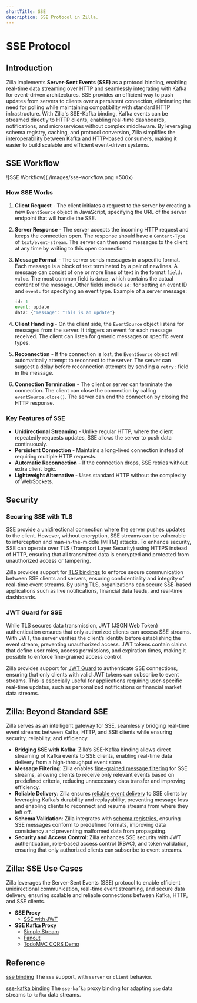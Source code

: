 ```yaml
---
shortTitle: SSE
description: SSE Protocol in Zilla.
---
```


# SSE Protocol

## Introduction

Zilla implements **Server-Sent Events (SSE)** as a protocol binding, enabling real-time data streaming over HTTP and seamlessly integrating with Kafka for event-driven architectures. SSE provides an efficient way to push updates from servers to clients over a persistent connection, eliminating the need for polling while maintaining compatibility with standard HTTP infrastructure. With Zilla's SSE-Kafka binding, Kafka events can be streamed directly to HTTP clients, enabling real-time dashboards, notifications, and microservices without complex middleware. By leveraging schema registry, caching, and protocol conversion, Zilla simplifies the interoperability between Kafka and HTTP-based consumers, making it easier to build scalable and efficient event-driven systems.

## SSE Workflow

![SSE Workflow](./images/sse-workflow.png =500x)

### How SSE Works

1. **Client Request** - The client initiates a request to the server by creating a new `EventSource` object in JavaScript, specifying the URL of the server endpoint that will handle the SSE.
2. **Server Response** - The server accepts the incoming HTTP request and keeps the connection open. The response should have a `Content-Type` of `text/event-stream`. The server can then send messages to the client at any time by writing to this open connection.
3. **Message Format** - The server sends messages in a specific format. Each message is a block of text terminated by a pair of newlines. A message can consist of one or more lines of text in the format `field: value`. The most common field is `data:`, which contains the actual content of the message. Other fields include `id:` for setting an event ID and `event:` for specifying an event type.
    Example of a server message:

    ```js
    id: 1
    event: update
    data: {"message": "This is an update"}
    ```

4. **Client Handling** - On the client side, the `EventSource` object listens for messages from the server. It triggers an event for each message received. The client can listen for generic messages or specific event types.
5. **Reconnection** - If the connection is lost, the `EventSource` object will automatically attempt to reconnect to the server. The server can suggest a delay before reconnection attempts by sending a `retry:` field in the message.
6. **Connection Termination** - The client or server can terminate the connection. The client can close the connection by calling `eventSource.close()`. The server can end the connection by closing the HTTP response.

### Key Features of SSE

- **Unidirectional Streaming** - Unlike regular HTTP, where the client repeatedly requests updates, SSE allows the server to push data continuously.
- **Persistent Connection** - Maintains a long-lived connection instead of requiring multiple HTTP requests.
- **Automatic Reconnection** - If the connection drops, SSE retries without extra client logic.
- **Lightweight Alternative** - Uses standard HTTP without the complexity of WebSockets.

## Security

### Securing SSE with TLS

SSE provide a unidirectional connection where the server pushes updates to the client. However, without encryption, SSE streams can be vulnerable to interception and man-in-the-middle (MITM) attacks. To enhance security, SSE can operate over TLS (Transport Layer Security) using HTTPS instead of HTTP, ensuring that all transmitted data is encrypted and protected from unauthorized access or tampering.

Zilla provides support for [TLS bindings](../../reference/config/bindings/tls/README.md) to enforce secure communication between SSE clients and servers, ensuring confidentiality and integrity of real-time event streams. By using TLS, organizations can secure SSE-based applications such as live notifications, financial data feeds, and real-time dashboards.

### JWT Guard for SSE

While TLS secures data transmission, JWT (JSON Web Token) authentication ensures that only authorized clients can access SSE streams. With JWT, the server verifies the client’s identity before establishing the event stream, preventing unauthorized access. JWT tokens contain claims that define user roles, access permissions, and expiration times, making it possible to enforce fine-grained access control.

Zilla provides support for [JWT Guard](../../reference/config/guards/jwt.md) to authenticate SSE connections, ensuring that only clients with valid JWT tokens can subscribe to event streams. This is especially useful for applications requiring user-specific real-time updates, such as personalized notifications or financial market data streams.

## Zilla: Beyond Standard SSE

Zilla serves as an intelligent gateway for SSE, seamlessly bridging real-time event streams between Kafka, HTTP, and SSE clients while ensuring security, reliability, and efficiency.

- **Bridging SSE with Kafka**: Zilla’s SSE-Kafka binding allows direct streaming of Kafka events to SSE clients, enabling real-time data delivery from a high-throughput event store.
- **Message Filtering**: Zilla enables [fine-grained message filtering](../../concepts/kafka-proxies/http-proxy.md#message-filtering) for SSE streams, allowing clients to receive only relevant events based on predefined criteria, reducing unnecessary data transfer and improving efficiency.
- **Reliable Delivery**: Zilla ensures [reliable event delivery](../../concepts/kafka-proxies/http-proxy.md#reliable-delivery) to SSE clients by leveraging Kafka’s durability and replayability, preventing message loss and enabling clients to reconnect and resume streams from where they left off.
- **Schema Validation**: Zilla integrates with [schema registries](../../reference/config/catalogs/apicurio-registry.md), ensuring SSE messages conform to predefined formats, improving data consistency and preventing malformed data from propagating.
- **Security and Access Control**: Zilla enhances SSE security with JWT authentication, role-based access control (RBAC), and token validation, ensuring that only authorized clients can subscribe to event streams.

## Zilla: SSE Use Cases

Zilla leverages the Server-Sent Events (SSE) protocol to enable efficient unidirectional communication, real-time event streaming, and secure data delivery, ensuring scalable and reliable connections between Kafka, HTTP, and SSE clients.

- **SSE Proxy**
    - [SSE with JWT](https://github.com/aklivity/zilla/tree/develop/examples/sse.proxy.jwt)
- **SSE Kafka Proxy**
    - [Simple Stream](../../tutorials/sse/sse-intro.md)
    - [Fanout](https://github.com/aklivity/zilla/tree/develop/examples/sse.kafka.fanout)
    - [TodoMVC CQRS Demo](https://github.com/aklivity/zilla-demos/tree/main/todo-mvc-cqrs)

## Reference

[sse binding](../../reference/config/bindings/sse/README.md) The `sse` support, with `server` or `client` behavior.

[sse-kafka binding](../../reference/config/bindings/sse-kafka/README.md) The `sse-kafka` proxy binding for adapting `sse` data streams to `kafka` data streams.

